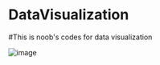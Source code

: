 # DataVisualization
#This is noob's codes for data visualization


![image](https://github.com/IgnisForest/DataVisualization/assets/126311662/884a3be0-b786-488f-90e3-bcc5c26d3857)
